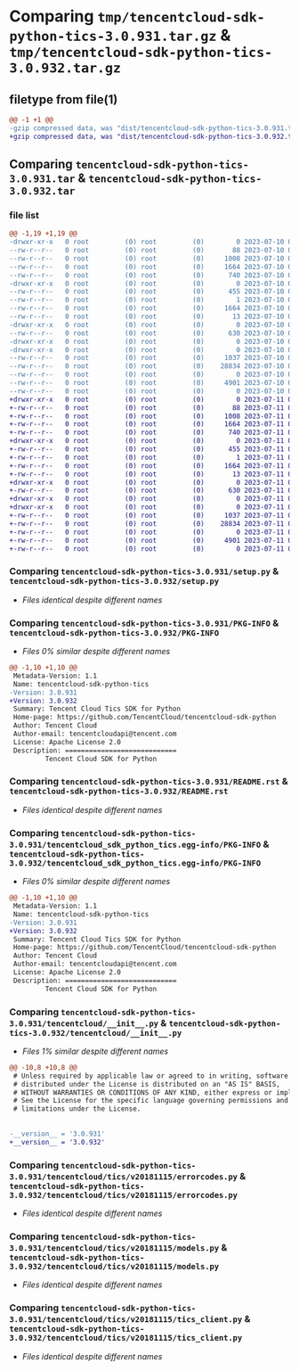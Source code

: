 # Comparing `tmp/tencentcloud-sdk-python-tics-3.0.931.tar.gz` & `tmp/tencentcloud-sdk-python-tics-3.0.932.tar.gz`

## filetype from file(1)

```diff
@@ -1 +1 @@
-gzip compressed data, was "dist/tencentcloud-sdk-python-tics-3.0.931.tar", last modified: Mon Jul 10 00:54:34 2023, max compression
+gzip compressed data, was "dist/tencentcloud-sdk-python-tics-3.0.932.tar", last modified: Tue Jul 11 01:02:15 2023, max compression
```

## Comparing `tencentcloud-sdk-python-tics-3.0.931.tar` & `tencentcloud-sdk-python-tics-3.0.932.tar`

### file list

```diff
@@ -1,19 +1,19 @@
-drwxr-xr-x   0 root         (0) root         (0)        0 2023-07-10 00:54:34.000000 tencentcloud-sdk-python-tics-3.0.931/
--rw-r--r--   0 root         (0) root         (0)       88 2023-07-10 00:54:34.000000 tencentcloud-sdk-python-tics-3.0.931/setup.cfg
--rw-r--r--   0 root         (0) root         (0)     1008 2023-07-10 00:54:33.000000 tencentcloud-sdk-python-tics-3.0.931/setup.py
--rw-r--r--   0 root         (0) root         (0)     1664 2023-07-10 00:54:34.000000 tencentcloud-sdk-python-tics-3.0.931/PKG-INFO
--rw-r--r--   0 root         (0) root         (0)      740 2023-07-10 00:54:33.000000 tencentcloud-sdk-python-tics-3.0.931/README.rst
-drwxr-xr-x   0 root         (0) root         (0)        0 2023-07-10 00:54:34.000000 tencentcloud-sdk-python-tics-3.0.931/tencentcloud_sdk_python_tics.egg-info/
--rw-r--r--   0 root         (0) root         (0)      455 2023-07-10 00:54:34.000000 tencentcloud-sdk-python-tics-3.0.931/tencentcloud_sdk_python_tics.egg-info/SOURCES.txt
--rw-r--r--   0 root         (0) root         (0)        1 2023-07-10 00:54:34.000000 tencentcloud-sdk-python-tics-3.0.931/tencentcloud_sdk_python_tics.egg-info/dependency_links.txt
--rw-r--r--   0 root         (0) root         (0)     1664 2023-07-10 00:54:34.000000 tencentcloud-sdk-python-tics-3.0.931/tencentcloud_sdk_python_tics.egg-info/PKG-INFO
--rw-r--r--   0 root         (0) root         (0)       13 2023-07-10 00:54:34.000000 tencentcloud-sdk-python-tics-3.0.931/tencentcloud_sdk_python_tics.egg-info/top_level.txt
-drwxr-xr-x   0 root         (0) root         (0)        0 2023-07-10 00:54:34.000000 tencentcloud-sdk-python-tics-3.0.931/tencentcloud/
--rw-r--r--   0 root         (0) root         (0)      630 2023-07-10 00:54:33.000000 tencentcloud-sdk-python-tics-3.0.931/tencentcloud/__init__.py
-drwxr-xr-x   0 root         (0) root         (0)        0 2023-07-10 00:54:34.000000 tencentcloud-sdk-python-tics-3.0.931/tencentcloud/tics/
-drwxr-xr-x   0 root         (0) root         (0)        0 2023-07-10 00:54:34.000000 tencentcloud-sdk-python-tics-3.0.931/tencentcloud/tics/v20181115/
--rw-r--r--   0 root         (0) root         (0)     1037 2023-07-10 00:54:33.000000 tencentcloud-sdk-python-tics-3.0.931/tencentcloud/tics/v20181115/errorcodes.py
--rw-r--r--   0 root         (0) root         (0)    28834 2023-07-10 00:54:33.000000 tencentcloud-sdk-python-tics-3.0.931/tencentcloud/tics/v20181115/models.py
--rw-r--r--   0 root         (0) root         (0)        0 2023-07-10 00:54:33.000000 tencentcloud-sdk-python-tics-3.0.931/tencentcloud/tics/v20181115/__init__.py
--rw-r--r--   0 root         (0) root         (0)     4901 2023-07-10 00:54:33.000000 tencentcloud-sdk-python-tics-3.0.931/tencentcloud/tics/v20181115/tics_client.py
--rw-r--r--   0 root         (0) root         (0)        0 2023-07-10 00:54:33.000000 tencentcloud-sdk-python-tics-3.0.931/tencentcloud/tics/__init__.py
+drwxr-xr-x   0 root         (0) root         (0)        0 2023-07-11 01:02:15.000000 tencentcloud-sdk-python-tics-3.0.932/
+-rw-r--r--   0 root         (0) root         (0)       88 2023-07-11 01:02:15.000000 tencentcloud-sdk-python-tics-3.0.932/setup.cfg
+-rw-r--r--   0 root         (0) root         (0)     1008 2023-07-11 01:02:14.000000 tencentcloud-sdk-python-tics-3.0.932/setup.py
+-rw-r--r--   0 root         (0) root         (0)     1664 2023-07-11 01:02:15.000000 tencentcloud-sdk-python-tics-3.0.932/PKG-INFO
+-rw-r--r--   0 root         (0) root         (0)      740 2023-07-11 01:02:14.000000 tencentcloud-sdk-python-tics-3.0.932/README.rst
+drwxr-xr-x   0 root         (0) root         (0)        0 2023-07-11 01:02:15.000000 tencentcloud-sdk-python-tics-3.0.932/tencentcloud_sdk_python_tics.egg-info/
+-rw-r--r--   0 root         (0) root         (0)      455 2023-07-11 01:02:15.000000 tencentcloud-sdk-python-tics-3.0.932/tencentcloud_sdk_python_tics.egg-info/SOURCES.txt
+-rw-r--r--   0 root         (0) root         (0)        1 2023-07-11 01:02:15.000000 tencentcloud-sdk-python-tics-3.0.932/tencentcloud_sdk_python_tics.egg-info/dependency_links.txt
+-rw-r--r--   0 root         (0) root         (0)     1664 2023-07-11 01:02:15.000000 tencentcloud-sdk-python-tics-3.0.932/tencentcloud_sdk_python_tics.egg-info/PKG-INFO
+-rw-r--r--   0 root         (0) root         (0)       13 2023-07-11 01:02:15.000000 tencentcloud-sdk-python-tics-3.0.932/tencentcloud_sdk_python_tics.egg-info/top_level.txt
+drwxr-xr-x   0 root         (0) root         (0)        0 2023-07-11 01:02:15.000000 tencentcloud-sdk-python-tics-3.0.932/tencentcloud/
+-rw-r--r--   0 root         (0) root         (0)      630 2023-07-11 01:02:14.000000 tencentcloud-sdk-python-tics-3.0.932/tencentcloud/__init__.py
+drwxr-xr-x   0 root         (0) root         (0)        0 2023-07-11 01:02:15.000000 tencentcloud-sdk-python-tics-3.0.932/tencentcloud/tics/
+drwxr-xr-x   0 root         (0) root         (0)        0 2023-07-11 01:02:15.000000 tencentcloud-sdk-python-tics-3.0.932/tencentcloud/tics/v20181115/
+-rw-r--r--   0 root         (0) root         (0)     1037 2023-07-11 01:02:14.000000 tencentcloud-sdk-python-tics-3.0.932/tencentcloud/tics/v20181115/errorcodes.py
+-rw-r--r--   0 root         (0) root         (0)    28834 2023-07-11 01:02:14.000000 tencentcloud-sdk-python-tics-3.0.932/tencentcloud/tics/v20181115/models.py
+-rw-r--r--   0 root         (0) root         (0)        0 2023-07-11 01:02:14.000000 tencentcloud-sdk-python-tics-3.0.932/tencentcloud/tics/v20181115/__init__.py
+-rw-r--r--   0 root         (0) root         (0)     4901 2023-07-11 01:02:14.000000 tencentcloud-sdk-python-tics-3.0.932/tencentcloud/tics/v20181115/tics_client.py
+-rw-r--r--   0 root         (0) root         (0)        0 2023-07-11 01:02:14.000000 tencentcloud-sdk-python-tics-3.0.932/tencentcloud/tics/__init__.py
```

### Comparing `tencentcloud-sdk-python-tics-3.0.931/setup.py` & `tencentcloud-sdk-python-tics-3.0.932/setup.py`

 * *Files identical despite different names*

### Comparing `tencentcloud-sdk-python-tics-3.0.931/PKG-INFO` & `tencentcloud-sdk-python-tics-3.0.932/PKG-INFO`

 * *Files 0% similar despite different names*

```diff
@@ -1,10 +1,10 @@
 Metadata-Version: 1.1
 Name: tencentcloud-sdk-python-tics
-Version: 3.0.931
+Version: 3.0.932
 Summary: Tencent Cloud Tics SDK for Python
 Home-page: https://github.com/TencentCloud/tencentcloud-sdk-python
 Author: Tencent Cloud
 Author-email: tencentcloudapi@tencent.com
 License: Apache License 2.0
 Description: ============================
         Tencent Cloud SDK for Python
```

### Comparing `tencentcloud-sdk-python-tics-3.0.931/README.rst` & `tencentcloud-sdk-python-tics-3.0.932/README.rst`

 * *Files identical despite different names*

### Comparing `tencentcloud-sdk-python-tics-3.0.931/tencentcloud_sdk_python_tics.egg-info/PKG-INFO` & `tencentcloud-sdk-python-tics-3.0.932/tencentcloud_sdk_python_tics.egg-info/PKG-INFO`

 * *Files 0% similar despite different names*

```diff
@@ -1,10 +1,10 @@
 Metadata-Version: 1.1
 Name: tencentcloud-sdk-python-tics
-Version: 3.0.931
+Version: 3.0.932
 Summary: Tencent Cloud Tics SDK for Python
 Home-page: https://github.com/TencentCloud/tencentcloud-sdk-python
 Author: Tencent Cloud
 Author-email: tencentcloudapi@tencent.com
 License: Apache License 2.0
 Description: ============================
         Tencent Cloud SDK for Python
```

### Comparing `tencentcloud-sdk-python-tics-3.0.931/tencentcloud/__init__.py` & `tencentcloud-sdk-python-tics-3.0.932/tencentcloud/__init__.py`

 * *Files 1% similar despite different names*

```diff
@@ -10,8 +10,8 @@
 # Unless required by applicable law or agreed to in writing, software
 # distributed under the License is distributed on an "AS IS" BASIS,
 # WITHOUT WARRANTIES OR CONDITIONS OF ANY KIND, either express or implied.
 # See the License for the specific language governing permissions and
 # limitations under the License.
 
 
-__version__ = '3.0.931'
+__version__ = '3.0.932'
```

### Comparing `tencentcloud-sdk-python-tics-3.0.931/tencentcloud/tics/v20181115/errorcodes.py` & `tencentcloud-sdk-python-tics-3.0.932/tencentcloud/tics/v20181115/errorcodes.py`

 * *Files identical despite different names*

### Comparing `tencentcloud-sdk-python-tics-3.0.931/tencentcloud/tics/v20181115/models.py` & `tencentcloud-sdk-python-tics-3.0.932/tencentcloud/tics/v20181115/models.py`

 * *Files identical despite different names*

### Comparing `tencentcloud-sdk-python-tics-3.0.931/tencentcloud/tics/v20181115/tics_client.py` & `tencentcloud-sdk-python-tics-3.0.932/tencentcloud/tics/v20181115/tics_client.py`

 * *Files identical despite different names*

